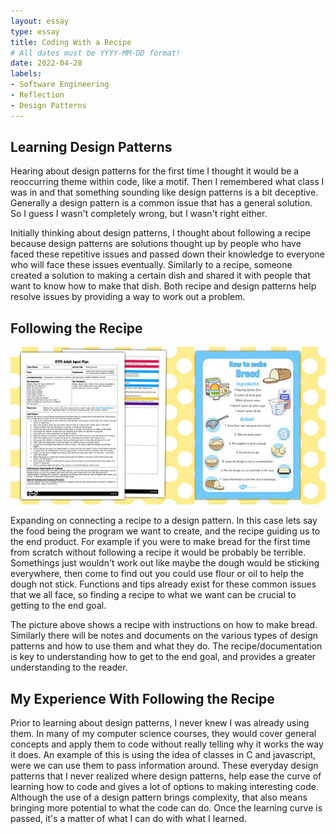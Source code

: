 ```yaml
---
layout: essay
type: essay
title: Coding With a Recipe
# All dates must be YYYY-MM-DD format!
date: 2022-04-28
labels:
- Software Engineering
- Reflection
- Design Patterns
---
```


## Learning Design Patterns

Hearing about design patterns for the first time I thought it would be a reoccurring theme within code, like a motif. Then I remembered what class I was in and that something sounding like design patterns is a bit deceptive. Generally a design pattern is a common issue that has a general solution. So I guess I wasn't completely wrong, but I wasn't right either. 

Initially thinking about design patterns, I thought about following a recipe because design patterns are solutions thought up by people who have faced these repetitive issues and passed down their knowledge to everyone who will face these issues eventually. Similarly to a recipe, someone created a solution to making a certain dish and shared it with people that want to know how to make that dish. Both recipe and design patterns help resolve issues by providing a way to work out a problem. 

## Following the Recipe

<img class="ui large rounded centered image" src="../images/bread.jpg" alt="../images/bread.jpg">

Expanding on connecting a recipe to a design pattern. In this case lets say the food being the program we want to create, and the recipe guiding us to the end product. For example if you were to make bread for the first time from scratch without following a recipe it would be probably be terrible. Somethings just wouldn't work out like maybe the dough would be sticking everywhere, then come to find out you could use flour or oil to help the dough not stick. Functions and tips already exist for these common issues that we all face, so finding a recipe to what we want can be crucial to getting to the end goal.

The picture above shows a recipe with instructions on how to make bread. Similarly there will be notes and documents on the various types of design patterns and how to use them and what they do. The recipe/documentation is key to understanding how to get to the end goal, and provides a greater understanding to the reader.

## My Experience With Following the Recipe

Prior to learning about design patterns, I never knew I was already using them. In many of my computer science courses, they would cover general concepts and apply them to code without really telling why it works the way it does. An example of this is using the idea of classes in C and javascript, were we can use them to pass information around. These everyday design patterns that I never realized where design patterns, help ease the curve of learning how to code and gives a lot of options to making interesting code. Although the use of a design pattern brings complexity, that also means bringing more potential to what the code can do. Once the learning curve is passed, it's a matter of what I can do with what I learned.
